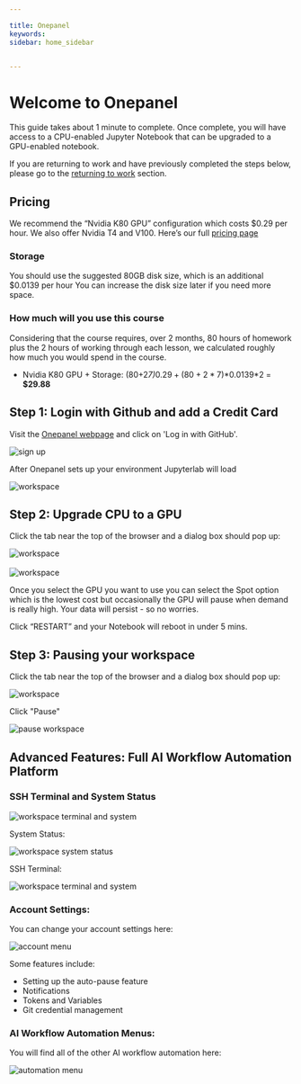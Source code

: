```yaml
---

title: Onepanel
keywords:
sidebar: home_sidebar


---
```


# Welcome to Onepanel


This guide takes about 1 minute to complete. Once complete, you will have access to a CPU-enabled Jupyter Notebook that can be upgraded to a GPU-enabled notebook.

If you are returning to work and have previously completed the steps below, please go to the [returning to work](https://course.fast.ai/update_onepanel.html) section.

## Pricing

We recommend the “Nvidia K80 GPU” configuration which costs $0.29 per hour.  We also offer Nvidia T4 and V100.  Here’s our full [pricing page](https://www.onepanel.io/pricing)

### Storage
You should use the suggested 80GB disk size, which is an additional $0.0139 per hour You can increase the disk size later if you need more space.

### How much will you use this course
Considering that the course requires, over 2 months, 80 hours of homework plus the 2 hours of working through each lesson, we calculated roughly how much you would spend in the course.

* Nvidia K80 GPU + Storage: (80+2*7)*$0.29 + (80+2*7)*$0.0139*2 = **$29.88**


## Step 1: Login with Github and add a Credit Card

Visit the [Onepanel webpage](https://c.onepanel.io/quickstart?project=onepanel-demo/fastai&workspace=jupyterlab&page=fastai) and click on 'Log in with GitHub'.


<img alt="sign up" src="/images/onepanel/signup.png" class="screenshot">


After Onepanel sets up your environment Jupyterlab will load

<img alt="workspace" src="/images/onepanel/workspace.png" class="screenshot">

## Step 2:  Upgrade CPU to a GPU

Click the tab near the top of the browser and a dialog box should pop up:

<img alt="workspace" src="/images/onepanel/upgrade_workspace_1.png" class="screenshot">

<br/>
<br/>

<img alt="workspace" src="/images/onepanel/upgrade_workspace_2.png" class="screenshot">

Once you select the GPU you want to use you can select the Spot option which is the lowest cost but occasionally the GPU will pause when demand is really high.  Your data will persist - so no worries.

Click “RESTART” and your Notebook will reboot in under 5 mins.


## Step 3: Pausing your workspace

Click the tab near the top of the browser and a dialog box should pop up:

<img alt="workspace" src="/images/onepanel/upgrade_workspace_1.png" class="screenshot">

Click "Pause"

<img alt="pause workspace" src="/images/onepanel/workspace_pause.png" class="screenshot">

## Advanced Features: Full AI Workflow Automation Platform

### SSH Terminal and System Status

<img alt="workspace terminal and system" src="/images/onepanel/workspace_system_terminal_actions.png" class="screenshot">

System Status:

<img alt="workspace system status" src="/images/onepanel/workspace_system_status.png" class="screenshot">

SSH Terminal:

<img alt="workspace terminal and system" src="/images/onepanel/workspace_terminal.png" class="screenshot">

### Account Settings:

You can change your account settings here:  

<img alt="account menu" src="/images/onepanel/account_menu.png" class="screenshot">


Some features include:

* Setting up the auto-pause feature
* Notifications
* Tokens and Variables
* Git credential management

### AI Workflow Automation Menus:

You will find all of the other AI workflow automation here:

<img alt="automation menu" src="/images/onepanel/automation_menu.png" class="screenshot">
